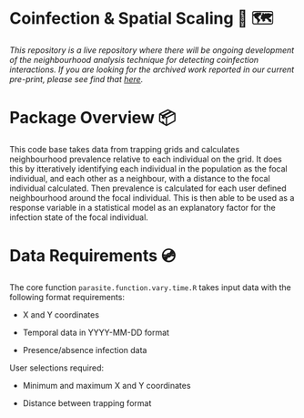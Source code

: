 # Coinfection & Spatial Scaling 🦠 🗺️

*This repository is a live repository where there will be ongoing development of the neighbourhood analysis technique for detecting coinfection interactions. If you are looking for the archived work reported in our current pre-print, please see find that [here](https://github.com/shaunkeegan/coinfection_spatial_scaling_paper).*

# **Package Overview 📦**

This code base takes data from trapping grids and calculates neighbourhood prevalence relative to each individual on the grid. It does this by itteratively identifying each individual in the population as the focal individual, and each other as a neighbour, with a distance to the focal individual calculated. Then prevalence is calculated for each user defined neighbourhood around the focal individual. This is then able to be used as a response variable in a statistical model as an explanatory factor for the infection state of the focal individual.

# Data Requirements 💿

The core function `parasite.function.vary.time.R` takes input data with the following format requirements:

-   X and Y coordinates

-   Temporal data in YYYY-MM-DD format

-   Presence/absence infection data

User selections required:

-   Minimum and maximum X and Y coordinates

-   Distance between trapping format
